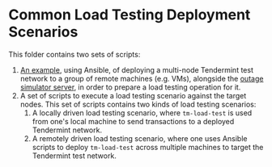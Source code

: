 # Common Load Testing Deployment Scenarios

This folder contains two sets of scripts:

1. [An example](./tendermint-testnet.md), using Ansible, of deploying a
   multi-node Tendermint test network to a group of remote machines (e.g. VMs),
   alongside the [outage simulator server](../cmd/tm-outage-sim-server/), in
   order to prepare a load testing operation for it.
2. A set of scripts to execute a load testing scenario against the target nodes.
   This set of scripts contains two kinds of load testing scenarios:
   1. A locally driven load testing scenario, where `tm-load-test` is used from
      one's local machine to send transactions to a deployed Tendermint network.
   2. A remotely driven load testing scenario, where one uses Ansible scripts to
      deploy `tm-load-test` across multiple machines to target the Tendermint
      test network.
